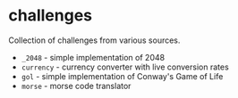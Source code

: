 # challenges
Collection of challenges from various sources.

  * `_2048` - simple implementation of 2048
  * `currency` - currency converter with live conversion rates
  * `gol` - simple implementation of Conway's Game of Life
  * `morse` - morse code translator
